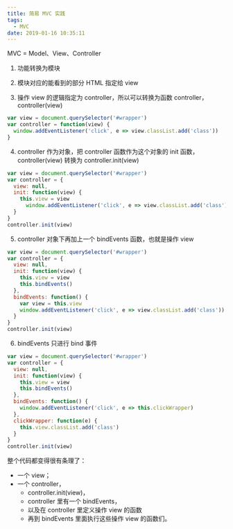 ```yaml
---
title: 简易 MVC 实践
tags:
  - MVC
date: 2019-01-16 10:35:11
---
```



MVC = Model、View、Controller

1. 功能转换为模块

2. 模块对应的能看到的部分 HTML 指定给 view

3. 操作 view 的逻辑指定为 controller，所以可以转换为函数 controller，controller(view)
  ```js
  var view = document.querySelector('#wrapper')
  var controller = function(view) {
    window.addEventListener('click', e => view.classList.add('class'))
  }
  ```

4. controller 作为对象，把 controller 函数作为这个对象的 init 函数，controller(view) 转换为 controller.init(view)

  ```js
  var view = document.querySelector('#wrapper')
  var controller = {
    view: null,
    init: function(view) {
      this.view = view
  		window.addEventListener('click', e => view.classList.add('class'))
    }
  }
  controller.init(view)
  ```

5. controller 对象下再加上一个 bindEvents 函数，也就是操作 view

  ```js
  var view = document.querySelector('#wrapper')
  var controller = {
    view: null,
    init: function(view) {
      this.view = view
      this.bindEvents()		
    },
    bindEvents: function() {
      var view = this.view
      window.addEventListener('click', e => view.classList.add('class'))
    }
  }
  controller.init(view)
  ```

6. bindEvents 只进行 bind 事件

  ```js
  var view = document.querySelector('#wrapper')
  var controller = {
    view: null,
    init: function(view) {
      this.view = view
      this.bindEvents()		
    },
    bindEvents: function() {
      window.addEventListener('click', e => this.clickWrapper)
    },
    clickWrapper: function(e) {
      this.view.classList.add('class')
    }
  }
  controller.init(view)
  ```



整个代码都变得很有条理了：

- 一个 view；
- 一个 controller，
  - controller.init(view)，
  - controller 里有一个 bindEvents，
  - 以及在 controller 里定义操作 view 的函数
  - 再到 bindEvents 里面执行这些操作 view 的函数们。